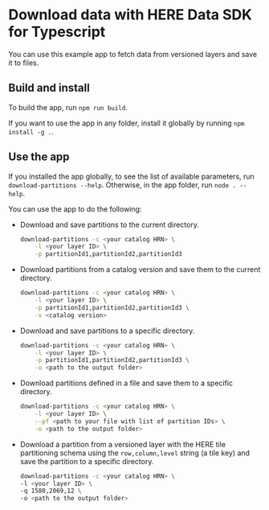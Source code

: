 # Download data with HERE Data SDK for Typescript

You can use this example app to fetch data from versioned layers and save it to files.

## Build and install

To build the app, run `npm run build`.

If you want to use the app in any folder, install it globally by running `npm install -g .`.

## Use the app

If you installed the app globally, to see the list of available parameters, run `download-partitions --help`.
Otherwise, in the app folder, run `node . --help`.

You can use the app to do the following:

- Download and save partitions to the current directory.

    ```bash
    download-partitions -c <your catalog HRN> \
        -l <your layer ID> \
        -p partitionId1,partitionId2,partitionId3
    ```

- Download partitions from a catalog version and save them to the current directory.

    ```bash
    download-partitions -c <your catalog HRN> \
        -l <your layer ID> \
        -p partitionId1,partitionId2,partitionId3 \
        -v <catalog version>
    ```

- Download and save partitions to a specific directory.

    ```bash
    download-partitions -c <your catalog HRN> \
        -l <your layer ID> \
        -p partitionId1,partitionId2,partitionId3 \
        -o <path to the output folder>
    ```

- Download partitions defined in a file and save them to a specific directory.

    ```bash
    download-partitions -c <your catalog HRN> \
        -l <your layer ID> \
        --pf <path to your file with list of partition IDs> \
        -o <path to the output folder>
    ```

- Download a partition from a versioned layer with the HERE tile partitioning schema using the `row,column,level` string (a tile key) and save the partition to a specific directory.

    ```bash
    download-partitions -c <your catalog HRN> \
    -l <your layer ID> \
    -q 1580,2069,12 \
    -o <path to the output folder>
    ```
